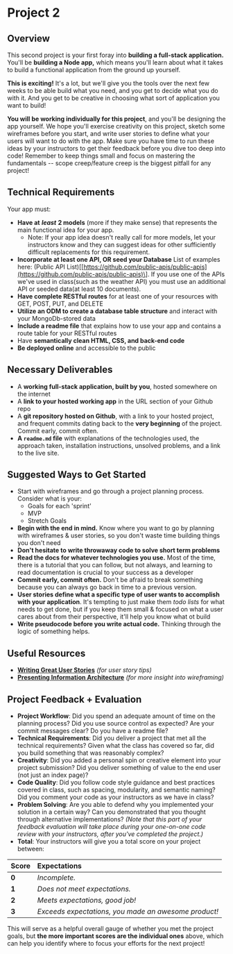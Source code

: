 # Project 2

## Overview

This second project is your first foray into **building a full-stack application.** You'll be **building a Node app,** which means you'll learn about what it takes to build a functional application from the ground up yourself.

**This is exciting!** It's a lot, but we'll give you the tools over the next few weeks to be able build what you need, and you get to decide what you do with it. And you get to be creative in choosing what sort of application you want to build!

**You will be working individually for this project**, and you'll be designing the app yourself. We hope you'll exercise creativity on this project, sketch some wireframes before you start, and write user stories to define what your users will want to do with the app. Make sure you have time to run these ideas by your instructors to get their feedback before you dive too deep into code! Remember to keep things small and focus on mastering the fundamentals -- scope creep/feature creep is the biggest pitfall for any project!

## Technical Requirements

Your app must:

* **Have at** _**least**_ **2 models** \(more if they make sense\) that represents the main functional idea for your app.
  * Note: If your app idea doesn't really call for more models, let your instructors know and they can suggest ideas for other sufficiently difficult replacements for this requirement.
* **Incorporate at least one API, OR seed your Database** List of examples here: \(Public API List\)\[[https://github.com/public-apis/public-apis](https://github.com/public-apis/public-apis)\]. If you use one of the APIs we've used in class(such as the weather API) you must use an additional API or seeded data(at least 10 documents).
* **Have complete RESTful routes** for at least one of your resources with GET, POST, PUT, and DELETE
* **Utilize an ODM to create a database table structure** and interact with your MongoDb-stored data
* **Include a readme file** that explains how to use your app and contains a route table for your RESTful routes
* Have **semantically clean HTML, CSS, and back-end code**
* **Be deployed online** and accessible to the public

## Necessary Deliverables

* A **working full-stack application, built by you**, hosted somewhere on the internet
* A **link to your hosted working app** in the URL section of your Github repo
* A **git repository hosted on Github**, with a link to your hosted project,  and frequent commits dating back to the **very beginning** of the project. Commit early, commit often.
* **A `readme.md` file** with explanations of the technologies used, the approach taken, installation instructions, unsolved problems, and a link to the live site.

## Suggested Ways to Get Started

* Start with wireframes and go through a project planning process. Consider what is your:
  * Goals for each 'sprint'
  * MVP
  * Stretch Goals
* **Begin with the end in mind.** Know where you want to go by planning with wireframes & user stories, so you don't waste time building things you don't need
* **Don't hesitate to write throwaway code to solve short term problems**
* **Read the docs for whatever technologies you use.** Most of the time, there is a tutorial that you can follow, but not always, and learning to read documentation is crucial to your success as a developer
* **Commit early, commit often.** Don't be afraid to break something because you can always go back in time to a previous version.
* **User stories define what a specific type of user wants to accomplish with your application**. It's tempting to just make them _todo lists_ for what needs to get done, but if you keep them small & focused on what a user cares about from their perspective, it'll help you know what ot build
* **Write pseudocode before you write actual code.** Thinking through the logic of something helps.

## Useful Resources

* [**Writing Great User Stories**](https://techdocs.broadcom.com/us/en/ca-enterprise-software/agile-development-and-management/rally-platform-ca-agile-central/rally/learning-agile/agile-practices/write-a-great-user-story.html) _\(for user story tips\)_
* [**Presenting Information Architecture**](http://webstyleguide.com/wsg3/3-information-architecture/4-presenting-information.html) _\(for more insight into wireframing\)_

## Project Feedback + Evaluation

* **Project Workflow**: Did you spend an adequate amount of time on the planning process? Did you use source control as expected? Are your commit messages clear? Do you have a readme file?
* **Technical Requirements**: Did you deliver a project that met all the technical requirements? Given what the class has covered so far, did you build something that was reasonably complex?
* **Creativity**: Did you added a personal spin or creative element into your project submission? Did you deliver something of value to the end user \(not just an index page\)?
* **Code Quality**: Did you follow code style guidance and best practices covered in class, such as spacing, modularity, and semantic naming? Did you comment your code as your instructors as we have in class?
* **Problem Solving**: Are you able to defend why you implemented your solution in a certain way? Can you demonstrated that you thought through alternative implementations? _\(Note that this part of your feedback evaluation will take place during your one-on-one code review with your instructors, after you've completed the project.\)_
* **Total**: Your instructors will give you a total score on your project between:

| Score | Expectations |
| :--- | :--- |
| **0** | _Incomplete._ |
| **1** | _Does not meet expectations._ |
| **2** | _Meets expectations, good job!_ |
| **3** | _Exceeds expectations, you made an awesome product!_ |

This will serve as a helpful overall gauge of whether you met the project goals, but **the more important scores are the individual ones** above, which can help you identify where to focus your efforts for the next project!
